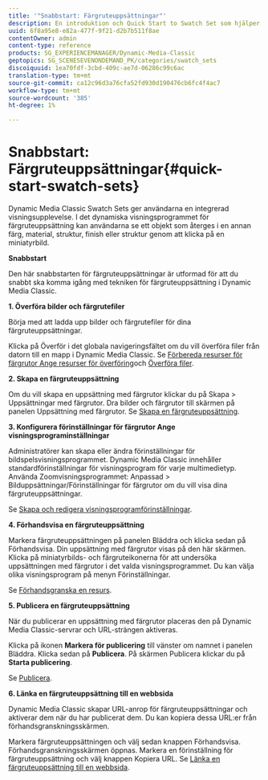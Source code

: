 ```yaml
---
title: '"Snabbstart: Färgruteuppsättningar"'
description: En introduktion och Quick Start to Swatch Set som hjälper dig att komma igång snabbt.
uuid: 6f8a95e8-e82a-477f-9f21-d2b7b511f8ae
contentOwner: admin
content-type: reference
products: SG_EXPERIENCEMANAGER/Dynamic-Media-Classic
geptopics: SG_SCENESEVENONDEMAND_PK/categories/swatch_sets
discoiquuid: 1ea70fdf-3cbd-409c-ae7d-06286c99c6ac
translation-type: tm+mt
source-git-commit: ca12c96d3a76cfa52fd930d190476cb6fc4f4ac7
workflow-type: tm+mt
source-wordcount: '385'
ht-degree: 1%

---
```



# Snabbstart: Färgruteuppsättningar{#quick-start-swatch-sets}

Dynamic Media Classic Swatch Sets ger användarna en integrerad visningsupplevelse. I det dynamiska visningsprogrammet för färgruteuppsättning kan användarna se ett objekt som återges i en annan färg, material, struktur, finish eller struktur genom att klicka på en miniatyrbild.

**Snabbstart**

Den här snabbstarten för färgruteuppsättningar är utformad för att du snabbt ska komma igång med tekniken för färgruteuppsättning i Dynamic Media Classic.

**1. Överföra bilder och färgrutefiler**

Börja med att ladda upp bilder och färgrutefiler för dina färgruteuppsättningar.

Klicka på Överför i det globala navigeringsfältet om du vill överföra filer från datorn till en mapp i Dynamic Media Classic. Se [Förbereda resurser för färgrutor Ange resurser för överföring](preparing-swatch-set-assets-upload.md#preparing-swatch-set-assets-for-upload)och [Överföra filer](uploading-files.md#uploading-your-files).

**2. Skapa en färgruteuppsättning**

Om du vill skapa en uppsättning med färgrutor klickar du på Skapa > Uppsättningar med färgrutor. Dra bilder och färgrutor till skärmen på panelen Uppsättning med färgrutor. Se [Skapa en färgruteuppsättning](creating-swatch-set.md#creating-a-swatch-set).

**3. Konfigurera förinställningar för färgrutor Ange visningsprograminställningar**

Administratörer kan skapa eller ändra förinställningar för bildspelsvisningsprogrammet. Dynamic Media Classic innehåller standardförinställningar för visningsprogram för varje multimedietyp. Använda Zoomvisningsprogrammet: Anpassad > Bilduppsättningar/Förinställningar för färgrutor om du vill visa dina färgruteuppsättningar.

Se [Skapa och redigera visningsprogramförinställningar](application-setup.md#adding-and-editing-viewer-presets).

**4. Förhandsvisa en färgruteuppsättning**

Markera färgruteuppsättningen på panelen Bläddra och klicka sedan på Förhandsvisa. Din uppsättning med färgrutor visas på den här skärmen. Klicka på miniatyrbilds- och färgruteikonerna för att undersöka uppsättningen med färgrutor i det valda visningsprogrammet. Du kan välja olika visningsprogram på menyn Förinställningar.

Se [Förhandsgranska en resurs](previewing-asset.md#previewing-an-asset).

**5. Publicera en färgruteuppsättning**

När du publicerar en uppsättning med färgrutor placeras den på Dynamic Media Classic-servrar och URL-strängen aktiveras.

Klicka på ikonen **Markera för publicering** till vänster om namnet i panelen Bläddra. Klicka sedan på **Publicera**. På skärmen Publicera klickar du på **Starta publicering**.

Se [Publicera](publishing-files.md#publishing-files).

**6. Länka en färgruteuppsättning till en webbsida**

Dynamic Media Classic skapar URL-anrop för färgruteuppsättningar och aktiverar dem när du har publicerat dem. Du kan kopiera dessa URL:er från förhandsgranskningsskärmen.

Markera färgruteuppsättningen och välj sedan knappen Förhandsvisa. Förhandsgranskningsskärmen öppnas. Markera en förinställning för färgruteuppsättning och välj knappen Kopiera URL. Se [Länka en färgruteuppsättning till en webbsida](linking-swatch-set-web-page.md#linking-a-swatch-set-to-a-web-page).
